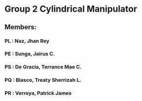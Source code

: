 # Group 2 Cylindrical Manipulator

## Members:

### PL : Naz, Jhan Rey
### PE : Sunga, Jairus C.
### PS : De Gracia, Terrance Mae C.
### PQ : Blasco, Treaty Sherrizah L.
### PR : Verroya, Patrick James
